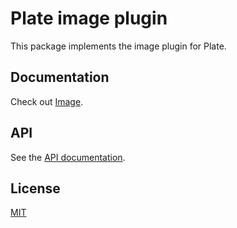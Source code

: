# Plate image plugin

This package implements the image plugin for Plate.

## Documentation

Check out [Image](https://plate.udecode.io/docs/plugins/image).

## API

See the [API documentation](https://plate-api.udecode.io/globals.html). 

## License

[MIT](../../../LICENSE)
